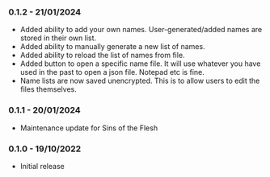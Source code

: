 ### 0.1.2 - 21/01/2024

* Added ability to add your own names. User-generated/added names are stored in their own list.
* Added ability to manually generate a new list of names.
* Added ability to reload the list of names from file.
* Added button to open a specific name file. It will use whatever you have used in the past to open a json file. Notepad etc is fine.
* Name lists are now saved unencrypted. This is to allow users to edit the files themselves.

### 0.1.1 - 20/01/2024

* Maintenance update for Sins of the Flesh

### 0.1.0 - 19/10/2022

* Initial release
